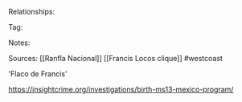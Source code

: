 
Relationships:

Tag:

Notes:

Sources:
[[Ranfla Nacional]]
[[Francis Locos clique]]
#westcoast 

'Flaco de Francis'

https://insightcrime.org/investigations/birth-ms13-mexico-program/
